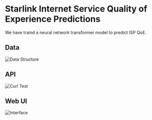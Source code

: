 # Starlink Internet Service Quality of Experience Predictions
We have traind a neural network transformer model to predict ISP QoE. <br>
## Data
![Data Structure](https://raw.githubusercontent.com/tme-osx/TME-AIX/refs/heads/main/starlink/images/starlink-data.png)<br>
## API 
![Curl Test](https://raw.githubusercontent.com/tme-osx/TME-AIX/refs/heads/main/starlink/images/starlink-api.png)
## Web UI
![Interface](https://raw.githubusercontent.com/tme-osx/TME-AIX/refs/heads/main/starlink/images/starlink-main.png)<br>
